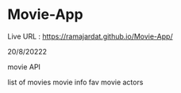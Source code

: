 # Movie-App
Live URL : https://ramajardat.github.io/Movie-App/



20/8/20222




movie API


list of movies
movie info
fav movie
actors
